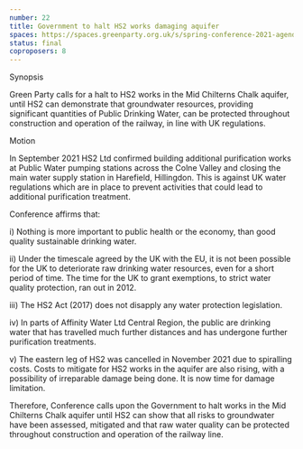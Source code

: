 ```yaml
---
number: 22
title: Government to halt HS2 works damaging aquifer
spaces: https://spaces.greenparty.org.uk/s/spring-conference-2021-agenda-forum2/?contentId=78474
status: final
coproposers: 8
---
```

Synopsis


Green Party calls for a halt to HS2 works in the Mid Chilterns Chalk aquifer, until HS2 can demonstrate that groundwater resources, providing significant quantities of Public Drinking Water, can be protected throughout construction and operation of the railway, in line with UK regulations.


Motion


In September 2021 HS2 Ltd confirmed building additional purification works at Public Water pumping stations across the Colne Valley and closing the main water supply station in Harefield, Hillingdon. This is against UK water regulations which are in place to prevent activities that could lead to additional purification treatment.


Conference affirms that:


i)                    Nothing is more important to public health or the economy, than good quality sustainable drinking water.


ii)                   Under the timescale agreed by the UK with the EU, it is not been possible for the UK to deteriorate raw drinking water resources, even for a short period of time. The time for the UK to grant exemptions, to strict water quality protection, ran out in 2012.


iii)                 The HS2 Act (2017) does not disapply any water protection legislation.


iv)                 In parts of Affinity Water Ltd Central Region, the public are drinking water that has travelled much further distances and has undergone further purification treatments.


v)                  The eastern leg of HS2 was cancelled in November 2021 due to spiralling costs. Costs to mitigate for HS2 works in the aquifer are also rising, with a possibility of irreparable damage being done. It is now time for damage limitation.


Therefore, Conference calls upon the Government to halt works in the Mid Chilterns Chalk aquifer until HS2 can show that all risks to groundwater have been assessed, mitigated and that raw water quality can be protected throughout construction and operation of the railway line.
